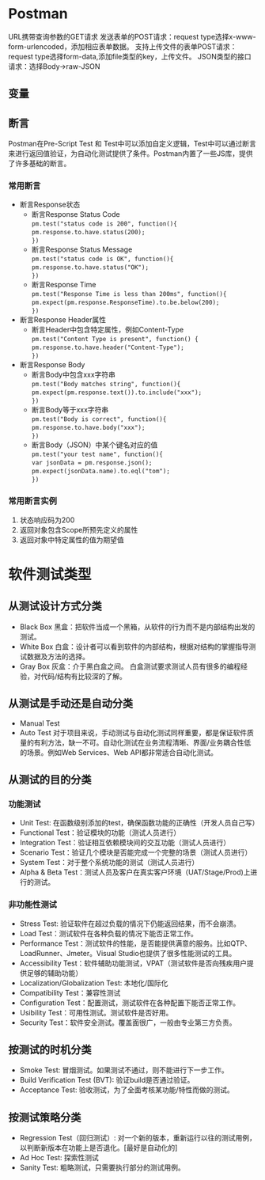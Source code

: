 # Postman

URL携带查询参数的GET请求
发送表单的POST请求：request type选择x-www-form-urlencoded，添加相应表单数据。
支持上传文件的表单POST请求： request type选择form-data,添加file类型的key，上传文件。
JSON类型的接口请求：选择Body->raw-JSON

## 
## 变量
## 断言
Postman在Pre-Script Test 和 Test中可以添加自定义逻辑，Test中可以通过断言来进行返回值验证，为自动化测试提供了条件。Postman内置了一些JS库，提供了许多基础的断言。

### 常用断言
- 断言Response状态
  - 断言Response Status Code<br/>
    `pm.test("status code is 200", function(){`<br/>
    `pm.response.to.have.status(200);`<br/>
    `})`<br/>
  - 断言Response Status Message<br/>
    `pm.test("status code is OK", function(){`<br/>
    `pm.response.to.have.status("OK");`<br/>
    `})`<br/>
  - 断言Response Time<br/>
    `pm.test("Response Time is less than 200ms", function(){`<br/>
    `pm.expect(pm.response.ResponseTime).to.be.below(200);`<br/>
    `})`
- 断言Response Header属性
  - 断言Header中包含特定属性，例如Content-Type<br />
    `pm.test("Content Type is present", function() {`<br/>
    `pm.response.to.have.header("Content-Type");`<br/>
    `})`<br/>
- 断言Response Body
  - 断言Body中包含xxx字符串<br />
    `pm.test("Body matches string", function(){`<br/>
    `pm.expect(pm.response.text()).to.include("xxx");`<br/>
    `})`<br/>
  - 断言Body等于xxx字符串<br />
    `pm.test("Body is correct", function(){`<br/>
    `pm.response.to.have.body("xxx");`<br/>
    `})`<br/>
  - 断言Body（JSON）中某个键名对应的值<br/>
    `pm.test("your test name", function(){`<br/>
    `var jsonData = pm.response.json();`<br />
    `pm.expect(jsonData.name).to.eql("tom");`<br/>
    `})`<br/>
    
### 常用断言实例
1. 状态响应码为200
2. 返回对象包含Scope所预先定义的属性
3. 返回对象中特定属性的值为期望值



# 软件测试类型
## 从测试设计方式分类
- Black Box 黑盒：把软件当成一个黑箱，从软件的行为而不是内部结构出发的测试。
- White Box 白盒：设计者可以看到软件的内部结构，根据对结构的掌握指导测试数据及方法的选择。
- Gray Box  灰盒：介于黑白盒之间。
白盒测试要求测试人员有很多的编程经验，对代码/结构有比较深的了解。

## 从测试是手动还是自动分类
- Manual Test
- Auto Test
对于项目来说，手动测试与自动化测试同样重要，都是保证软件质量的有利方法，缺一不可。自动化测试在业务流程清晰、界面/业务耦合性低的场景。例如Web Services、Web API都非常适合自动化测试。

## 从测试的目的分类

### 功能测试
- Unit Test: 在函数级别添加的test，确保函数功能的正确性（开发人员自己写）
- Functional Test：验证模块的功能（测试人员进行）
- Integration Test：验证相互依赖模块间的交互功能（测试人员进行）
- Scenario Test：验证几个模块是否能完成一个完整的场景（测试人员进行）
- System Test：对于整个系统功能的测试（测试人员进行）
- Alpha & Beta Test：测试人员及客户在真实客户环境（UAT/Stage/Prod)上进行的测试。

### 非功能性测试
- Stress Test: 验证软件在超过负载的情况下仍能返回结果，而不会崩溃。
- Load Test：测试软件在各种负载的情况下能否正常工作。
- Performance Test：测试软件的性能，是否能提供满意的服务。比如QTP、LoadRunner、Jmeter。Visual Studio也提供了很多性能测试的工具。
- Accessibility Test：软件辅助功能测试，VPAT（测试软件是否向残疾用户提供足够的辅助功能）
- Localization/Globalization Test: 本地化/国际化
- Compatibility Test：兼容性测试
- Configuration Test：配置测试，测试软件在各种配置下能否正常工作。
- Usibility Test：可用性测试。测试软件是否好用。
- Security Test：软件安全测试。覆盖面很广，一般由专业第三方负责。

## 按测试的时机分类
- Smoke Test: 冒烟测试。如果测试不通过，则不能进行下一步工作。
- Build Verification Test (BVT): 验证build是否通过验证。
- Acceptance Test: 验收测试，为了全面考核某功能/特性而做的测试。

## 按测试策略分类
- Regression Test（回归测试）: 对一个新的版本，重新运行以往的测试用例，以判断新版本在功能上是否退化。[最好是自动化的]
- Ad Hoc Test: 探索性测试
- Sanity Test: 粗略测试，只需要执行部分的测试用例。



